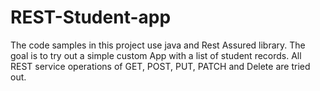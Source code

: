 # REST-Student-app
The code samples in this project use java and Rest Assured library.
The goal is to try out a simple custom App with a list of student records.
All REST service operations of GET, POST, PUT, PATCH and Delete are tried out.
